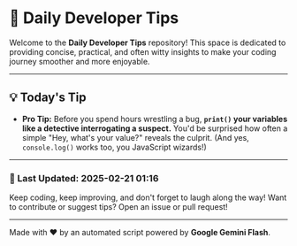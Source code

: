 
# 🌟 Daily Developer Tips

Welcome to the **Daily Developer Tips** repository! This space is dedicated to providing concise, practical, and often witty insights to make your coding journey smoother and more enjoyable.

---

## 💡 Today's Tip

- **Pro Tip:**  Before you spend hours wrestling a bug,  **`print()` your variables like a detective interrogating a suspect.**  You'd be surprised how often a simple "Hey, what's your value?" reveals the culprit.  (And yes, `console.log()` works too, you JavaScript wizards!)

---

### 📅 Last Updated: 2025-02-21 01:16

Keep coding, keep improving, and don't forget to laugh along the way! Want to contribute or suggest tips? Open an issue or pull request!

---

Made with ❤️ by an automated script powered by **Google Gemini Flash**.
